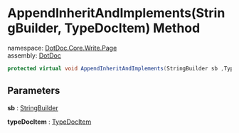 ﻿# AppendInheritAndImplements\(StringBuilder, TypeDocItem\) Method

namespace: [DotDoc\.Core\.Write\.Page](../../DotDoc.Core.Write.Page.md)<br />
assembly: [DotDoc](../../../DotDoc.md)



```csharp
protected virtual void AppendInheritAndImplements(StringBuilder sb ,TypeDocItem typeDocItem);
```

## Parameters

__sb__ : [StringBuilder](https://docs.microsoft.com/dotnet/api/System.Text.StringBuilder)



__typeDocItem__ : [TypeDocItem](../../../DotDoc/DotDoc.Core.Models/TypeDocItem.md)



